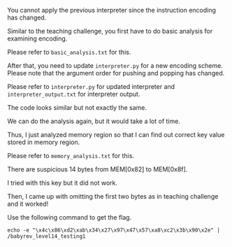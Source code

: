 You cannot apply the previous interpreter since the instruction encoding has changed.

Similar to the teaching challenge, you first have to do basic analysis for examining encoding.

Please refer to `basic_analysis.txt` for this.

After that, you need to update `interpreter.py` for a new encoding scheme. Please note that the argument order for pushing and popping has changed.

Please refer to `interpreter.py` for updated interpreter and `interpreter_output.txt` for interpreter output.

The code looks similar but not exactly the same.

We can do the analysis again, but it would take a lot of time.

Thus, I just analyzed memory region so that I can find out correct key value stored in memory region.

Please refer to `memory_analysis.txt` for this.

There are suspicious 14 bytes from MEM[0x82] to MEM[0x8f].

I tried with this key but it did not work.

Then, I came up with omitting the first two bytes as in teaching challenge and it worked!

Use the following command to get the flag.
```
echo -e "\x4c\x86\xd2\xab\x34\x27\x97\x47\x57\xa8\xc2\x3b\x90\x2e" | /babyrev_level14_testing1
```